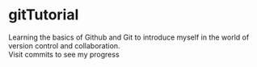 # gitTutorial
Learning the basics of Github and Git to introduce myself in the world of version control and collaboration.
<br>
Visit commits to see my progress
